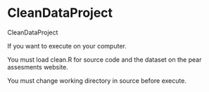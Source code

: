 CleanDataProject
================

CleanDataProject


If you want to execute on your computer.

You must load clean.R for source code and the dataset on the pear assesments website.

You must change working directory in source before execute.

